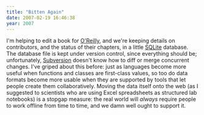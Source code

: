 ```yaml
---
title: "Bitten Again"
date: 2007-02-19 16:46:38
year: 2007
---
```

I'm helping to edit a book for <a href="http://www.oreilly.com">O'Reilly</a>, and we're keeping details on contributors, and the status of their chapters, in a little <a href="http://www.sqlite.org">SQLite</a> database.  The database file is kept under version control, since everything should be; unfortunately, <a href="http://subversion.tigris.org">Subversion</a> doesn't know how to diff or merge concurrent changes.  I've griped about this before: just as languages become more useful when functions and classes are first-class values, so too do data formats become more usable when they are supported by tools that let people create them collaboratively.  Moving the data itself onto the web (as I suggested to scientists who are using Excel spreadsheets as structured lab notebooks) is a stopgap measure: the real world will <em>always</em> require people to work offline from time to time, and we damn well ought to support it.
